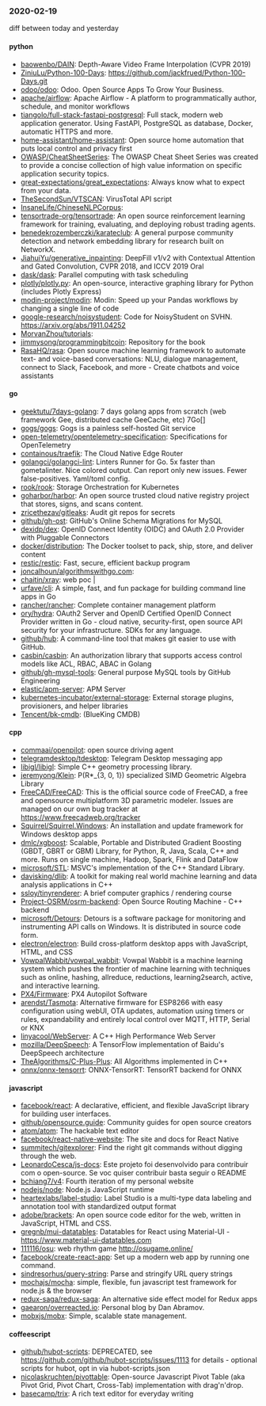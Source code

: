 ### 2020-02-19
diff between today and yesterday

#### python
* [baowenbo/DAIN](https://github.com/baowenbo/DAIN): Depth-Aware Video Frame Interpolation (CVPR 2019)
* [ZiniuLu/Python-100-Days](https://github.com/ZiniuLu/Python-100-Days): https://github.com/jackfrued/Python-100-Days.git
* [odoo/odoo](https://github.com/odoo/odoo): Odoo. Open Source Apps To Grow Your Business.
* [apache/airflow](https://github.com/apache/airflow): Apache Airflow - A platform to programmatically author, schedule, and monitor workflows
* [tiangolo/full-stack-fastapi-postgresql](https://github.com/tiangolo/full-stack-fastapi-postgresql): Full stack, modern web application generator. Using FastAPI, PostgreSQL as database, Docker, automatic HTTPS and more.
* [home-assistant/home-assistant](https://github.com/home-assistant/home-assistant):  Open source home automation that puts local control and privacy first
* [OWASP/CheatSheetSeries](https://github.com/OWASP/CheatSheetSeries): The OWASP Cheat Sheet Series was created to provide a concise collection of high value information on specific application security topics.
* [great-expectations/great_expectations](https://github.com/great-expectations/great_expectations): Always know what to expect from your data.
* [TheSecondSun/VTSCAN](https://github.com/TheSecondSun/VTSCAN): VirusTotal API script
* [InsaneLife/ChineseNLPCorpus](https://github.com/InsaneLife/ChineseNLPCorpus): 
* [tensortrade-org/tensortrade](https://github.com/tensortrade-org/tensortrade): An open source reinforcement learning framework for training, evaluating, and deploying robust trading agents.
* [benedekrozemberczki/karateclub](https://github.com/benedekrozemberczki/karateclub): A general purpose community detection and network embedding library for research built on NetworkX.
* [JiahuiYu/generative_inpainting](https://github.com/JiahuiYu/generative_inpainting): DeepFill v1/v2 with Contextual Attention and Gated Convolution, CVPR 2018, and ICCV 2019 Oral
* [dask/dask](https://github.com/dask/dask): Parallel computing with task scheduling
* [plotly/plotly.py](https://github.com/plotly/plotly.py): An open-source, interactive graphing library for Python (includes Plotly Express) 
* [modin-project/modin](https://github.com/modin-project/modin): Modin: Speed up your Pandas workflows by changing a single line of code
* [google-research/noisystudent](https://github.com/google-research/noisystudent): Code for NoisyStudent on SVHN. https://arxiv.org/abs/1911.04252
* [MorvanZhou/tutorials](https://github.com/MorvanZhou/tutorials): 
* [jimmysong/programmingbitcoin](https://github.com/jimmysong/programmingbitcoin): Repository for the book
* [RasaHQ/rasa](https://github.com/RasaHQ/rasa):  Open source machine learning framework to automate text- and voice-based conversations: NLU, dialogue management, connect to Slack, Facebook, and more - Create chatbots and voice assistants

#### go
* [geektutu/7days-golang](https://github.com/geektutu/7days-golang): 7 days golang apps from scratch (web framework Gee, distributed cache GeeCache, etc) 7Go[]
* [gogs/gogs](https://github.com/gogs/gogs): Gogs is a painless self-hosted Git service
* [open-telemetry/opentelemetry-specification](https://github.com/open-telemetry/opentelemetry-specification): Specifications for OpenTelemetry
* [containous/traefik](https://github.com/containous/traefik): The Cloud Native Edge Router
* [golangci/golangci-lint](https://github.com/golangci/golangci-lint): Linters Runner for Go. 5x faster than gometalinter. Nice colored output. Can report only new issues. Fewer false-positives. Yaml/toml config.
* [rook/rook](https://github.com/rook/rook): Storage Orchestration for Kubernetes
* [goharbor/harbor](https://github.com/goharbor/harbor): An open source trusted cloud native registry project that stores, signs, and scans content.
* [zricethezav/gitleaks](https://github.com/zricethezav/gitleaks): Audit git repos for secrets 
* [github/gh-ost](https://github.com/github/gh-ost): GitHub's Online Schema Migrations for MySQL
* [dexidp/dex](https://github.com/dexidp/dex): OpenID Connect Identity (OIDC) and OAuth 2.0 Provider with Pluggable Connectors
* [docker/distribution](https://github.com/docker/distribution): The Docker toolset to pack, ship, store, and deliver content
* [restic/restic](https://github.com/restic/restic): Fast, secure, efficient backup program
* [joncalhoun/algorithmswithgo.com](https://github.com/joncalhoun/algorithmswithgo.com): 
* [chaitin/xray](https://github.com/chaitin/xray):  web  poc | 
* [urfave/cli](https://github.com/urfave/cli): A simple, fast, and fun package for building command line apps in Go
* [rancher/rancher](https://github.com/rancher/rancher): Complete container management platform
* [ory/hydra](https://github.com/ory/hydra): OAuth2 Server and OpenID Certified OpenID Connect Provider written in Go - cloud native, security-first, open source API security for your infrastructure. SDKs for any language.
* [github/hub](https://github.com/github/hub): A command-line tool that makes git easier to use with GitHub.
* [casbin/casbin](https://github.com/casbin/casbin): An authorization library that supports access control models like ACL, RBAC, ABAC in Golang
* [github/gh-mysql-tools](https://github.com/github/gh-mysql-tools): General purpose MySQL tools by GitHub Engineering
* [elastic/apm-server](https://github.com/elastic/apm-server): APM Server
* [kubernetes-incubator/external-storage](https://github.com/kubernetes-incubator/external-storage): External storage plugins, provisioners, and helper libraries
* [Tencent/bk-cmdb](https://github.com/Tencent/bk-cmdb): (BlueKing CMDB)

#### cpp
* [commaai/openpilot](https://github.com/commaai/openpilot): open source driving agent
* [telegramdesktop/tdesktop](https://github.com/telegramdesktop/tdesktop): Telegram Desktop messaging app
* [libigl/libigl](https://github.com/libigl/libigl): Simple C++ geometry processing library.
* [jeremyong/Klein](https://github.com/jeremyong/Klein): P(R*_{3, 0, 1}) specialized SIMD Geometric Algebra Library
* [FreeCAD/FreeCAD](https://github.com/FreeCAD/FreeCAD): This is the official source code of FreeCAD, a free and opensource multiplatform 3D parametric modeler. Issues are managed on our own bug tracker at https://www.freecadweb.org/tracker
* [Squirrel/Squirrel.Windows](https://github.com/Squirrel/Squirrel.Windows): An installation and update framework for Windows desktop apps
* [dmlc/xgboost](https://github.com/dmlc/xgboost): Scalable, Portable and Distributed Gradient Boosting (GBDT, GBRT or GBM) Library, for Python, R, Java, Scala, C++ and more. Runs on single machine, Hadoop, Spark, Flink and DataFlow
* [microsoft/STL](https://github.com/microsoft/STL): MSVC's implementation of the C++ Standard Library.
* [davisking/dlib](https://github.com/davisking/dlib): A toolkit for making real world machine learning and data analysis applications in C++
* [ssloy/tinyrenderer](https://github.com/ssloy/tinyrenderer): A brief computer graphics / rendering course
* [Project-OSRM/osrm-backend](https://github.com/Project-OSRM/osrm-backend): Open Source Routing Machine - C++ backend
* [microsoft/Detours](https://github.com/microsoft/Detours): Detours is a software package for monitoring and instrumenting API calls on Windows. It is distributed in source code form.
* [electron/electron](https://github.com/electron/electron): Build cross-platform desktop apps with JavaScript, HTML, and CSS
* [VowpalWabbit/vowpal_wabbit](https://github.com/VowpalWabbit/vowpal_wabbit): Vowpal Wabbit is a machine learning system which pushes the frontier of machine learning with techniques such as online, hashing, allreduce, reductions, learning2search, active, and interactive learning.
* [PX4/Firmware](https://github.com/PX4/Firmware): PX4 Autopilot Software
* [arendst/Tasmota](https://github.com/arendst/Tasmota): Alternative firmware for ESP8266 with easy configuration using webUI, OTA updates, automation using timers or rules, expandability and entirely local control over MQTT, HTTP, Serial or KNX
* [linyacool/WebServer](https://github.com/linyacool/WebServer): A C++ High Performance Web Server
* [mozilla/DeepSpeech](https://github.com/mozilla/DeepSpeech): A TensorFlow implementation of Baidu's DeepSpeech architecture
* [TheAlgorithms/C-Plus-Plus](https://github.com/TheAlgorithms/C-Plus-Plus): All Algorithms implemented in C++
* [onnx/onnx-tensorrt](https://github.com/onnx/onnx-tensorrt): ONNX-TensorRT: TensorRT backend for ONNX

#### javascript
* [facebook/react](https://github.com/facebook/react): A declarative, efficient, and flexible JavaScript library for building user interfaces.
* [github/opensource.guide](https://github.com/github/opensource.guide):  Community guides for open source creators
* [atom/atom](https://github.com/atom/atom): The hackable text editor
* [facebook/react-native-website](https://github.com/facebook/react-native-website): The site and docs for React Native
* [summitech/gitexplorer](https://github.com/summitech/gitexplorer): Find the right git commands without digging through the web.
* [LeonardoCesca/js-docs](https://github.com/LeonardoCesca/js-docs): Este projeto foi desenvolvido para contribuir com o open-source. Se voc quiser contribuir basta seguir o README
* [bchiang7/v4](https://github.com/bchiang7/v4): Fourth iteration of my personal website
* [nodejs/node](https://github.com/nodejs/node): Node.js JavaScript runtime 
* [heartexlabs/label-studio](https://github.com/heartexlabs/label-studio): Label Studio is a multi-type data labeling and annotation tool with standardized output format
* [adobe/brackets](https://github.com/adobe/brackets): An open source code editor for the web, written in JavaScript, HTML and CSS.
* [gregnb/mui-datatables](https://github.com/gregnb/mui-datatables): Datatables for React using Material-UI - https://www.material-ui-datatables.com
* [111116/osu](https://github.com/111116/osu): web rhythm game http://osugame.online/
* [facebook/create-react-app](https://github.com/facebook/create-react-app): Set up a modern web app by running one command.
* [sindresorhus/query-string](https://github.com/sindresorhus/query-string): Parse and stringify URL query strings
* [mochajs/mocha](https://github.com/mochajs/mocha):  simple, flexible, fun javascript test framework for node.js & the browser
* [redux-saga/redux-saga](https://github.com/redux-saga/redux-saga): An alternative side effect model for Redux apps
* [gaearon/overreacted.io](https://github.com/gaearon/overreacted.io): Personal blog by Dan Abramov.
* [mobxjs/mobx](https://github.com/mobxjs/mobx): Simple, scalable state management.

#### coffeescript
* [github/hubot-scripts](https://github.com/github/hubot-scripts): DEPRECATED, see https://github.com/github/hubot-scripts/issues/1113 for details - optional scripts for hubot, opt in via hubot-scripts.json
* [nicolaskruchten/pivottable](https://github.com/nicolaskruchten/pivottable): Open-source Javascript Pivot Table (aka Pivot Grid, Pivot Chart, Cross-Tab) implementation with drag'n'drop.
* [basecamp/trix](https://github.com/basecamp/trix): A rich text editor for everyday writing
